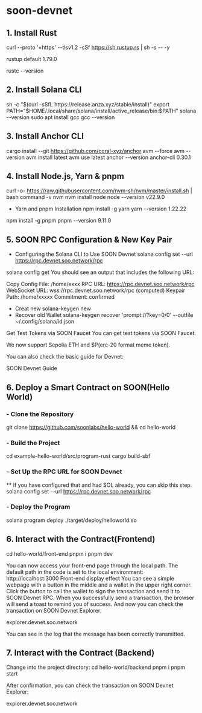 # soon-devnet
## 1. Install Rust
curl --proto '=https' --tlsv1.2 -sSf https://sh.rustup.rs | sh -s -- -y

rustup default 1.79.0

rustc --version
## 2. Install Solana CLI

sh -c "$(curl -sSfL https://release.anza.xyz/stable/install)"
export PATH="$HOME/.local/share/solana/install/active_release/bin:$PATH"
solana --version
sudo apt install gcc
gcc --version

## 3. Install Anchor CLI
cargo install --git https://github.com/coral-xyz/anchor avm --force
avm --version
avm install latest
avm use latest
anchor --version
anchor-cli 0.30.1
## 4. Install Node.js, Yarn & pnpm
curl -o- https://raw.githubusercontent.com/nvm-sh/nvm/master/install.sh | bash
command -v nvm
nvm install node
node --version
v22.9.0
- Yarn and pnpm Installation
npm install -g yarn
yarn --version
1.22.22
  
npm install -g pnpm
pnpm --version
9.11.0
## 5. SOON RPC Configuration & New Key Pair
- Configuring the Solana CLI to Use SOON Devnet
solana config set --url https://rpc.devnet.soo.network/rpc

solana config get
You should see an output that includes the following URL:

Copy
Config File: /home/xxxx
RPC URL: https://rpc.devnet.soo.network/rpc
WebSocket URL: wss://rpc.devnet.soo.network/rpc (computed)
Keypair Path: /home/xxxxx
Commitment: confirmed

- Creat new
solana-keygen new
- Recover old Wallet
solana-keygen recover 'prompt://?key=0/0' --outfile ~/.config/solana/id.json

Get Test Tokens via SOON Faucet
You can get test tokens via SOON Faucet.

We now support Sepolia ETH and $P(erc-20 format meme token).

You can also check the basic guide for Devnet:

SOON Devnet Guide
## 6. Deploy a Smart Contract on SOON(Hello World)
### - Clone the Repository
git clone https://github.com/soonlabs/hello-world && cd hello-world

### - Build the Project
cd example-hello-world/src/program-rust
cargo build-sbf

### - Set Up the RPC URL for SOON Devnet
** If you have configured that and had SOL already, you can skip this step.
solana config set --url https://rpc.devnet.soo.network/rpc
### - Deploy the Program
solana program deploy ./target/deploy/helloworld.so
## 6. Interact with the Contract(Frontend)
cd hello-world/front-end
pnpm i
pnpm dev

You can now access your front-end page through the local path. The default path in the code is set to the local environment: http://localhost:3000
Front-end display effect
You can see a simple webpage with a button in the middle and a wallet in the upper right corner.
Click the button to call the wallet to sign the transaction and send it to SOON Devnet RPC.
When you successfully send a transaction, the browser will send a toast to remind you of success.
And now you can check the transaction on SOON Devnet Explorer:

explorer.devnet.soo.network

You can see in the log that the message has been correctly transmitted.

## 7. Interact with the Contract (Backend)
Change into the project directory:
cd hello-world/backend
pnpm i
pnpm start

After confirmation, you can check the transaction on SOON Devnet Explorer:

explorer.devnet.soo.network



























